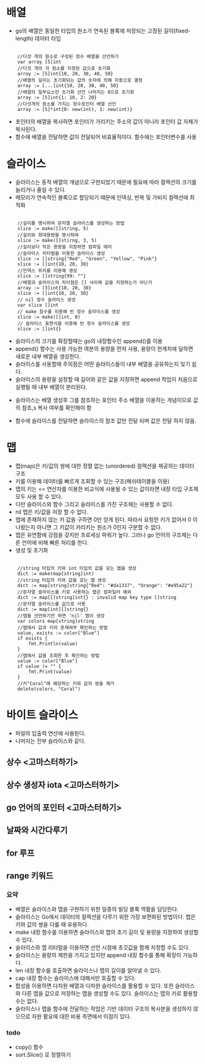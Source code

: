 # 배열
* go의 배열은 동일한 타입의 원소가 연속된 블록에 저장되는 고정된 길이(fixed-length) 데이터 타입
<pre><code>
    //다섯 개의 원소로 구성된 정수 배열을 선언하기
    var array [5]int
    //다섯 개의 각 원소를 지정된 값으로 초기화
    array := [5]int{10, 20, 30, 40, 50}
    //배열의 길이는 초기화되는 값의 숫자에 의해 자동으로 결정
    array := [...]int{10, 20, 30, 40, 50}
    //배열의 일부요소만 초기화 선언 나머지는 0으로 초기화
    array := [5]int{1: 10, 2: 20}
    //다섯개의 원소를 가지는 정수포인터 배열 선언
    array := [5]*int{0: new(int), 1: new(int)}
</code></pre>
* 포인터의 배열을 복사하면 포인터가 가리키는 주소의 값이 아니라 포인터 값 자체가 복사된다.
* 함수에 배열을 전달하면 값이 전달되어 비효율적이다. 함수에는 포인터변수를 사용

# 슬라이스
* 슬라이스는 동적 배열의 개념으로 구현되었기 때문에 필요에 따라 컬렉션의 크기를 늘리거나 줄일 수 있다.
* 메모리가 연속적인 블록으로 할당되기 때문에 인덱싱, 반복 및 가비지 컬렉션에 최적화
<pre><code>
    //길이를 명시하여 문자열 슬라이스를 생성하는 방법
    slice := make([]string, 5)
    //길이와 최대용량을 명시하여 
    slice := make([]stirng, 3, 5)
    //길이보다 작은 용량을 지정하면 컴파일 에러
    //슬라이스 리터럴을 이용한 슬라이스 생성
    slice := []string{"Red", "Green", "Yellow", "Pink"}
    slice := []int{10, 20, 30}
    //인덱스 위치를 이용해 생성
    slice := []string{99: ""}
    //배열과 슬라이스의 차이점은 [] 사이에 값을 지정하는가 아닌가
    array := [3]int{10, 20, 30}
    slice := []int{10, 20, 30}
    // nil 정수 슬라이스 생성
    var slice []int
    // make 함수를 이용해 빈 정수 슬라이스를 생성
    slice := make([]int, 0)
    // 슬라이스 표현식을 이용해 빈 정수 슬라이스를 생성
    slice := []int{}
</code></pre>
* 슬라이스의 크기를 확장할때는 go의 내장함수인 append()를 이용
* append() 함수는 사용 가능한 여분의 용량을 먼저 사용, 용량이 한계치에 달하면 새로운 내부 배열을 생성한다.
* 슬라이스를 사용할때 주의점은 어떤 슬라이스들이 내부 배열을 공유하는지 잊기 쉽다.
* 슬라이스의 용량을 설정할 때 길이와 같은 값을 지정하면 append 작업이 처음으로 실행될 때 내부 배열이 분리된다.
- 슬라이스는 배열 생성후 그를 참조하는 포인터 주소 배열을 이용하는 개념이므로 값의 참조,s 복사 여부를 확인해야 함
* 함수에 슬라이스를 전달하면 슬라이스의 참조 값만 전달 되며 값은 전달 하지 않음.

#  맵
* 맵(map)은 키/값의 쌍에 대한 정렬 없는 (unordered) 컬렉션을 제공하는 데이터 구조
* 키를 이용해 데이터를 빠르게  조회할 수 있는 구조(해쉬테이블을 이용)
* 맵의 키는 == 연산자를 이용한 비교식에 사용될 수 있는 값이라면 내장 타입 구조체 모두 사용 할 수 있다.
* 다만 슬라이스와 함수 그리고 슬라이스를 가진 구조체는 사용할 수 없다.
* nil 맵은 키/값을 저장 할 수 없다.
* 맵에 존재하지 않는 키 값을 구하면 0만 얻게 된다. 따라서 요청한 키가 없어서 0 이 나왔는지 아니면 그 키값이 카리키는 원소가 0인지 구분할 수 없다.
* 맵은 유연함에 강점을 갖지만 프로세싱 파워가 높다. 그러나 go 언어의 구조체는 다른 언어에 비해 빠른 처리를 한다.
* 생성 및 초기화
<pre><code>
    //string 타입의 키와 int 타입의 값을 갖는 맵을 생성
    dict := make(map[string]int)
    //string 타입의 키와 값을 갖는 맵 생성
    dict := map[string]string{"Red": "#da1337", "Orange": "#e95a22"}
    //문자열 슬라이스를 키로 사용하는 맵은 컴파일러 예외
    dict := map[[]string]int{} : invalid map key type []string
    //문자열 슬라이스를 값으로 사용
    dict := map[int][]string{}
    //맵을 선언하기만 하면 'nil' 맵이 생성
    var colors map[string]string
    //맵에서 값과 키의 존재여부 확인하는 방법
    value, exists := color["Blue"]
    if exists {
        fmt.Println(value)
    }
    //맵에서 값을 조회한 후 확인하는 방법
    value := color["Blue"]
    if value != "" {
        fmt.Print(value)
    }
    //키"Coral"에 해당하는 키와 값의 쌍을 제거
    delete(colors, "Coral")
</code></pre>
# 바이트 슬라이스
* 파일의 입출력 연산에 사용된다.
* 나머지는 전부 슬라이스와 같다.

## 상수 <고마스터하기>
## 상수 생성자 iota <고마스터하기>
## go 언어의 포인터 <고마스터하기>
## 날짜와 시간다루기
## for 루프
## range 키워드
### 요약
- 배열은 슬라이스와 맵을 구현하기 위한 일종의 빌딩 블록 역활을 담당한다.
- 슬라이스는 Go에서 데이터의 컬렉션을 다루기 위한 가장 보편화된 방법이다. 맵은 키와 값의 쌍을 다룰 때 유용하다.
- make 내장 함수를 이용하면 슬라이스와 맵의 초기 길이 및 용량을 지정하여 생성할 수 있다.
- 슬라이스와 맵 리터럴을 이용하면 선언 시점에 초깃값을 함께 지정할 수도 있다.
- 슬라이스는 용량의 제한을 가지고 있지만 append 내장 함수를 통해 확장이 가능하다.
- len 내장 함수를 호출하면 슬라이스나 맵의 길이를 알아낼 수 있다.
- cap 내장 함수는 슬라이스에 대해서만 호출할 수 있다.
- 합성을 이용하면 다차원 배열과 다차원 슬라이스를 활용할 수 있다. 또한 슬라이스와 다른 맵을 값으로 저장하는 맵을 생성할 수도 있다. 슬라이스는 맵의 키로 활용할 수는 없다.
- 슬라이스나 맵을 함수에 전달하는 작업은 기반 데이터 구조의 복사본을 생성하지 않으므로 자원 활요에 대한 비용 측면에서 이점이 있다.

### todo
- copy() 함수
- sort.Slice() 로 정렬하기


